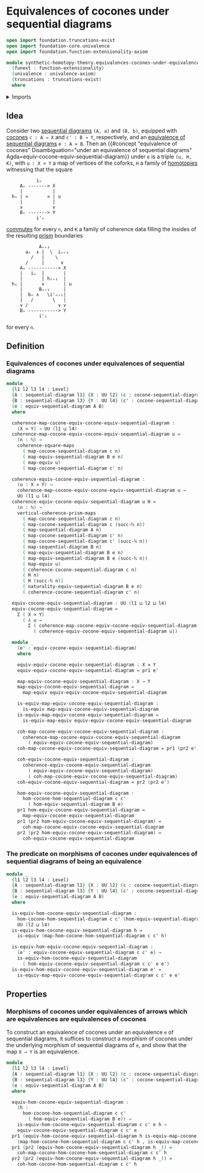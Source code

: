# Equivalences of cocones under sequential diagrams

```agda
open import foundation.truncations-exist
open import foundation-core.univalence
open import foundation.function-extensionality-axiom

module synthetic-homotopy-theory.equivalences-cocones-under-equivalences-sequential-diagrams
  (funext : function-extensionality)
  (univalence : univalence-axiom)
  (truncations : truncations-exist)
  where
```

<details><summary>Imports</summary>

```agda
open import elementary-number-theory.natural-numbers

open import foundation.commuting-prisms-of-maps funext univalence
open import foundation.commuting-squares-of-maps funext univalence
open import foundation.dependent-pair-types
open import foundation.equivalences funext
open import foundation.universe-levels

open import synthetic-homotopy-theory.cocones-under-sequential-diagrams funext univalence truncations
open import synthetic-homotopy-theory.equivalences-sequential-diagrams funext univalence truncations
open import synthetic-homotopy-theory.morphisms-cocones-under-morphisms-sequential-diagrams funext univalence truncations
open import synthetic-homotopy-theory.sequential-diagrams funext univalence
```

</details>

## Idea

Consider two
[sequential diagrams](synthetic-homotopy-theory.sequential-diagrams.md) `(A, a)`
and `(B, b)`, equipped with
[cocones](synthetic-homotopy-theory.cocones-under-sequential-diagrams.md)
`c : A → X` and `c' : B → Y`, respectively, and an
[equivalence of sequential diagrams](synthetic-homotopy-theory.equivalences-sequential-diagrams.md)
`e : A ≃ B`. Then an
{{#concept "equivalence of cocones" Disambiguation="under an equivalence of sequential diagrams" Agda=equiv-cocone-equiv-sequential-diagram}}
under `e` is a triple `(u, H, K)`, with `u : X ≃ Y` a map of vertices of the
coforks, `H` a family of [homotopies](foundation-core.homotopies.md) witnessing
that the square

```text
           iₙ
     Aₙ -------> X
     |           |
  hₙ | ≃       ≃ | u
     |           |
     ∨           ∨
     Bₙ -------> Y
           i'ₙ
```

[commutes](foundation-core.commuting-squares-of-maps.md) for every `n`, and `K`
a family of coherence data filling the insides of the resulting
[prism](foundation.commuting-prisms-of-maps.md) boundaries

```text
            Aₙ₊₁
       aₙ  ∧ |  \  iₙ₊₁
         /   |    \
       /     |      ∨
     Aₙ -----------> X
     |   iₙ  |       |
     |       | hₙ₊₁  |
  hₙ |       ∨       | u
     |      Bₙ₊₁     |
     |  bₙ ∧   \i'ₙ₊₁|
     |   /       \   |
     ∨ /           ∨ ∨
     Bₙ -----------> Y
            i'ₙ
```

for every `n`.

## Definition

### Equivalences of cocones under equivalences of sequential diagrams

```agda
module _
  {l1 l2 l3 l4 : Level}
  {A : sequential-diagram l1} {X : UU l2} (c : cocone-sequential-diagram A X)
  {B : sequential-diagram l3} {Y : UU l4} (c' : cocone-sequential-diagram B Y)
  (e : equiv-sequential-diagram A B)
  where

  coherence-map-cocone-equiv-cocone-equiv-sequential-diagram :
    (X ≃ Y) → UU (l1 ⊔ l4)
  coherence-map-cocone-equiv-cocone-equiv-sequential-diagram u =
    (n : ℕ) →
    coherence-square-maps
      ( map-cocone-sequential-diagram c n)
      ( map-equiv-sequential-diagram B e n)
      ( map-equiv u)
      ( map-cocone-sequential-diagram c' n)

  coherence-equiv-cocone-equiv-sequential-diagram :
    (u : X ≃ Y) →
    coherence-map-cocone-equiv-cocone-equiv-sequential-diagram u →
    UU (l1 ⊔ l4)
  coherence-equiv-cocone-equiv-sequential-diagram u H =
    (n : ℕ) →
    vertical-coherence-prism-maps
      ( map-cocone-sequential-diagram c n)
      ( map-cocone-sequential-diagram c (succ-ℕ n))
      ( map-sequential-diagram A n)
      ( map-cocone-sequential-diagram c' n)
      ( map-cocone-sequential-diagram c' (succ-ℕ n))
      ( map-sequential-diagram B n)
      ( map-equiv-sequential-diagram B e n)
      ( map-equiv-sequential-diagram B e (succ-ℕ n))
      ( map-equiv u)
      ( coherence-cocone-sequential-diagram c n)
      ( H n)
      ( H (succ-ℕ n))
      ( naturality-equiv-sequential-diagram B e n)
      ( coherence-cocone-sequential-diagram c' n)

  equiv-cocone-equiv-sequential-diagram : UU (l1 ⊔ l2 ⊔ l4)
  equiv-cocone-equiv-sequential-diagram =
    Σ ( X ≃ Y)
      ( λ u →
        Σ ( coherence-map-cocone-equiv-cocone-equiv-sequential-diagram u)
          ( coherence-equiv-cocone-equiv-sequential-diagram u))

  module _
    (e' : equiv-cocone-equiv-sequential-diagram)
    where

    equiv-equiv-cocone-equiv-sequential-diagram : X ≃ Y
    equiv-equiv-cocone-equiv-sequential-diagram = pr1 e'

    map-equiv-cocone-equiv-sequential-diagram : X → Y
    map-equiv-cocone-equiv-sequential-diagram =
      map-equiv equiv-equiv-cocone-equiv-sequential-diagram

    is-equiv-map-equiv-cocone-equiv-sequential-diagram :
      is-equiv map-equiv-cocone-equiv-sequential-diagram
    is-equiv-map-equiv-cocone-equiv-sequential-diagram =
      is-equiv-map-equiv equiv-equiv-cocone-equiv-sequential-diagram

    coh-map-cocone-equiv-cocone-equiv-sequential-diagram :
      coherence-map-cocone-equiv-cocone-equiv-sequential-diagram
        ( equiv-equiv-cocone-equiv-sequential-diagram)
    coh-map-cocone-equiv-cocone-equiv-sequential-diagram = pr1 (pr2 e')

    coh-equiv-cocone-equiv-sequential-diagram :
      coherence-equiv-cocone-equiv-sequential-diagram
        ( equiv-equiv-cocone-equiv-sequential-diagram)
        ( coh-map-cocone-equiv-cocone-equiv-sequential-diagram)
    coh-equiv-cocone-equiv-sequential-diagram = pr2 (pr2 e')

    hom-equiv-cocone-equiv-sequential-diagram :
      hom-cocone-hom-sequential-diagram c c'
        ( hom-equiv-sequential-diagram B e)
    pr1 hom-equiv-cocone-equiv-sequential-diagram =
      map-equiv-cocone-equiv-sequential-diagram
    pr1 (pr2 hom-equiv-cocone-equiv-sequential-diagram) =
      coh-map-cocone-equiv-cocone-equiv-sequential-diagram
    pr2 (pr2 hom-equiv-cocone-equiv-sequential-diagram) =
      coh-equiv-cocone-equiv-sequential-diagram
```

### The predicate on morphisms of cocones under equivalences of sequential diagrams of being an equivalence

```agda
module _
  {l1 l2 l3 l4 : Level}
  {A : sequential-diagram l1} {X : UU l2} (c : cocone-sequential-diagram A X)
  {B : sequential-diagram l3} {Y : UU l4} (c' : cocone-sequential-diagram B Y)
  (e : equiv-sequential-diagram A B)
  where

  is-equiv-hom-cocone-equiv-sequential-diagram :
    hom-cocone-hom-sequential-diagram c c' (hom-equiv-sequential-diagram B e) →
    UU (l2 ⊔ l4)
  is-equiv-hom-cocone-equiv-sequential-diagram h =
    is-equiv (map-hom-cocone-hom-sequential-diagram c c' h)

  is-equiv-hom-equiv-cocone-equiv-sequential-diagram :
    (e' : equiv-cocone-equiv-sequential-diagram c c' e) →
    is-equiv-hom-cocone-equiv-sequential-diagram
      ( hom-equiv-cocone-equiv-sequential-diagram c c' e e')
  is-equiv-hom-equiv-cocone-equiv-sequential-diagram e' =
    is-equiv-map-equiv-cocone-equiv-sequential-diagram c c' e e'
```

## Properties

### Morphisms of cocones under equivalences of arrows which are equivalences are equivalences of cocones

To construct an equivalence of cocones under an equivalence `e` of sequential
diagrams, it suffices to construct a morphism of cocones under the underlying
morphism of sequential diagrams of `e`, and show that the map `X → Y` is an
equivalence.

```agda
module _
  {l1 l2 l3 l4 : Level}
  {A : sequential-diagram l1} {X : UU l2} (c : cocone-sequential-diagram A X)
  {B : sequential-diagram l3} {Y : UU l4} (c' : cocone-sequential-diagram B Y)
  (e : equiv-sequential-diagram A B)
  where

  equiv-hom-cocone-equiv-sequential-diagram :
    (h :
      hom-cocone-hom-sequential-diagram c c'
        ( hom-equiv-sequential-diagram B e)) →
    is-equiv-hom-cocone-equiv-sequential-diagram c c' e h →
    equiv-cocone-equiv-sequential-diagram c c' e
  pr1 (equiv-hom-cocone-equiv-sequential-diagram h is-equiv-map-cocone) =
    (map-hom-cocone-hom-sequential-diagram c c' h , is-equiv-map-cocone)
  pr1 (pr2 (equiv-hom-cocone-equiv-sequential-diagram h _)) =
    coh-map-cocone-hom-cocone-hom-sequential-diagram c c' h
  pr2 (pr2 (equiv-hom-cocone-equiv-sequential-diagram h _)) =
    coh-hom-cocone-hom-sequential-diagram c c' h
```
